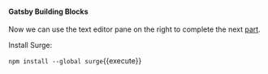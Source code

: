 #### Gatsby Building Blocks

Now we can use the text editor pane on the right to complete the next [part](https://www.gatsbyjs.org/tutorial/part-one/).

Install Surge:

`npm install --global surge`{{execute}}

